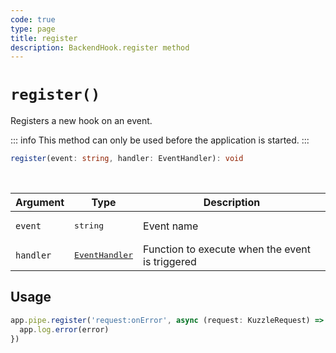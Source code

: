 ```yaml
---
code: true
type: page
title: register
description: BackendHook.register method
---
```


# `register()`

<SinceBadge version="change-me" />
<CustomBadge type="error" text="Experimental: non-backward compatible changes or removal may occur in any future release."/>

Registers a new hook on an event.

::: info
This method can only be used before the application is started.
:::

```ts
register(event: string, handler: EventHandler): void
```

<br/>

| Argument | Type                  | Description                   |
|----------|-----------------------|-------------------------------|
| `event` | <pre>string</pre> | Event name |
| `handler` | <pre>[EventHandler](/core/2/framework/types/event-handler)</pre> | Function to execute when the event is triggered |

## Usage

```js
app.pipe.register('request:onError', async (request: KuzzleRequest) => {
  app.log.error(error)
})
```

